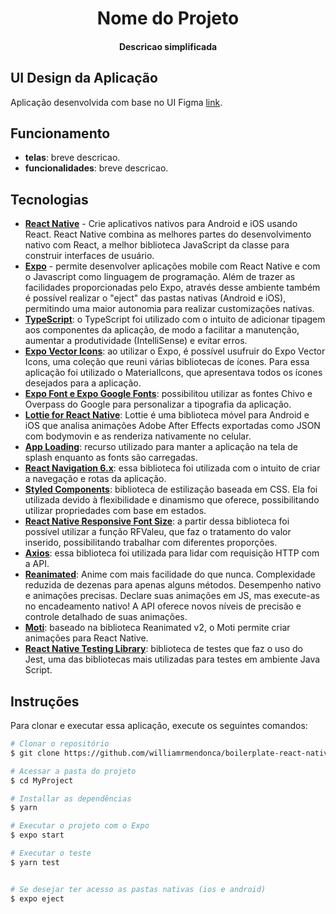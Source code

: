 <h1 align="center">
  Nome do Projeto
</h1>

<h4 align="center">
  Descricao simplificada
</h4>


## UI Design da Aplicação

Aplicação desenvolvida com base no UI Figma [link](https://www.figma.com/file/).


## Funcionamento

- **telas**: breve descricao.
- **funcionalidades**: breve descricao.


## Tecnologias

-  **[React Native](https://reactnative.dev/)** - Crie aplicativos nativos para Android e iOS usando React. React Native combina as melhores partes do desenvolvimento nativo com React, a melhor biblioteca JavaScript da classe para construir interfaces de usuário.
-  **[Expo](https://expo.io/)** - permite desenvolver aplicações mobile com React Native e com o Javascript como linguagem de programação. Além de trazer as facilidades proporcionadas pelo Expo, através desse ambiente também é possível realizar o "eject" das pastas nativas (Android e iOS), permitindo uma maior autonomia para realizar customizações nativas.
- **[TypeScript](https://reactnative.dev/docs/typescript)**: o TypeScript foi utilizado com o intuito de adicionar tipagem aos componentes da aplicação, de modo a facilitar a manutenção, aumentar a produtividade (IntelliSense) e evitar erros.
- **[Expo Vector Icons](https://docs.expo.dev/guides/icons/)**: ao utilizar o Expo, é possível usufruir do Expo Vector Icons, uma coleção que reuni várias bibliotecas de ícones. Para essa aplicação foi utilizado o MaterialIcons, que apresentava todos os ícones desejados para a aplicação.
- **[Expo Font e Expo Google Fonts](https://docs.expo.dev/guides/using-custom-fonts/)**: possibilitou utilizar as fontes Chivo e Overpass do Google para personalizar a tipografia da aplicação.
- **[Lottie for React Native](https://github.com/lottie-react-native/lottie-react-native)**: Lottie é uma biblioteca móvel para Android e iOS que analisa animações Adobe After Effects exportadas como JSON com bodymovin e as renderiza nativamente no celular.
- **[App Loading](https://docs.expo.dev/versions/latest/sdk/app-loading/)**: recurso utilizado para manter a aplicação na tela de splash enquanto as fonts são carregadas.
- **[React Navigation 6.x](https://reactnavigation.org/)**: essa biblioteca foi utilizada com o intuito de criar a navegação e rotas da aplicação.
- **[Styled Components](https://styled-components.com/)**: biblioteca de estilização baseada em CSS. Ela foi utilizada devido à flexibilidade e dinamismo que oferece, possibilitando utilizar propriedades com base em estados.
- **[React Native Responsive Font Size](https://www.npmjs.com/package/react-native-responsive-fontsize)**: a partir dessa biblioteca foi possível utilizar a função RFValeu, que faz o tratamento do valor inserido, possibilitando trabalhar com diferentes proporções.
- **[Axios](https://github.com/axios/axios)**: essa biblioteca foi utilizada para lidar com requisição HTTP com a API.
- **[Reanimated](https://docs.swmansion.com/react-native-reanimated/)**: Anime com mais facilidade do que nunca. Complexidade reduzida de dezenas para apenas alguns métodos. Desempenho nativo e animações precisas. Declare suas animações em JS, mas execute-as no encadeamento nativo! A API oferece novos níveis de precisão e controle detalhado de suas animações.
- **[Moti](https://moti.fyi/)**: baseado na biblioteca Reanimated v2, o Moti permite criar animações para React Native.
- **[React Native Testing Library](https://github.com/callstack/react-native-testing-library)**: biblioteca de testes que faz o uso do Jest, uma das bibliotecas mais utilizadas para testes em ambiente Java Script.


## Instruções

Para clonar e executar essa aplicação, execute os seguintes comandos:

```bash
# Clonar o repositório
$ git clone https://github.com/williamrmendonca/boilerplate-react-native-expo.git MyProject

# Acessar a pasta do projeto
$ cd MyProject

# Installar as dependências
$ yarn

# Executar o projeto com o Expo
$ expo start

# Executar o teste
$ yarn test


# Se desejar ter acesso as pastas nativas (ios e android)
$ expo eject
```


